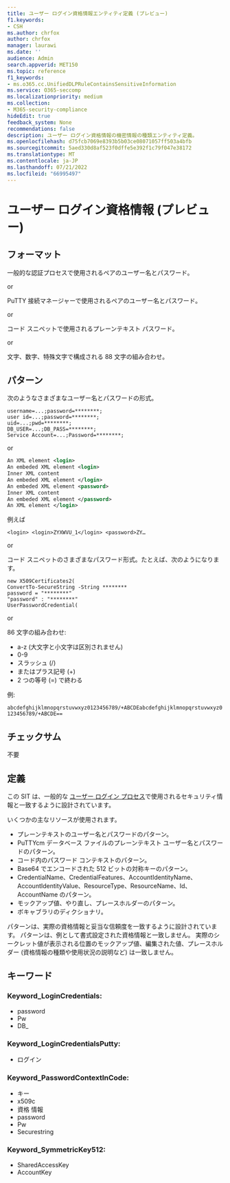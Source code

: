 ```yaml
---
title: ユーザー ログイン資格情報エンティティ定義 (プレビュー)
f1.keywords:
- CSH
ms.author: chrfox
author: chrfox
manager: laurawi
ms.date: ''
audience: Admin
search.appverid: MET150
ms.topic: reference
f1_keywords:
- ms.o365.cc.UnifiedDLPRuleContainsSensitiveInformation
ms.service: O365-seccomp
ms.localizationpriority: medium
ms.collection:
- M365-security-compliance
hideEdit: true
feedback_system: None
recommendations: false
description: ユーザー ログイン資格情報の機密情報の種類エンティティ定義。
ms.openlocfilehash: d75fcb7069e8393b5b03ce08071057ff503a4bfb
ms.sourcegitcommit: 5aed330d8af523f0dffe5e392f1c79f047e38172
ms.translationtype: MT
ms.contentlocale: ja-JP
ms.lasthandoff: 07/21/2022
ms.locfileid: "66995497"
---
```

# <a name="user-login-credentials-preview"></a>ユーザー ログイン資格情報 (プレビュー)

## <a name="format"></a>フォーマット

一般的な認証プロセスで使用されるペアのユーザー名とパスワード。

or

PuTTY 接続マネージャーで使用されるペアのユーザー名とパスワード。

or

コード スニペットで使用されるプレーンテキスト パスワード。

or

文字、数字、特殊文字で構成される 88 文字の組み合わせ。

## <a name="pattern"></a>パターン

次のようなさまざまなユーザー名とパスワードの形式。
 
`username=...;password=********;` <br>
`user id=...;password=********;` <br>
`uid=...;pwd=********;` <br>
`DB_USER=...;DB_PASS=********;` <br>
`Service Account=...;Password=********;` <br>

or

```xml
An XML element <login>
An embeded XML element <login>
Inner XML content
An embeded XML element </login>
An embeded XML element <password>
Inner XML content
An embeded XML element </password>
An XML element </login>
```

例えば

`<login> <login>ZYXWVU_1</login> <password>ZY…`

or

コード スニペットのさまざまなパスワード形式。たとえば、次のようになります。

`new X509Certificates2(` <br>
`ConvertTo-SecureString -String ********` <br>
`password = "********"` <br>
`"password" : "********"`<br>
`UserPasswordCredential(` <br>

or

86 文字の組み合わせ:

- a-z (大文字と小文字は区別されません)
- 0-9
- スラッシュ (/)
- またはプラス記号 (+)
- 2 つの等号 (=) で終わる

例:

`abcdefghijklmnopqrstuvwxyz0123456789/+ABCDEabcdefghijklmnopqrstuvwxyz0123456789/+ABCDE==`

## <a name="checksum"></a>チェックサム

不要

## <a name="definition"></a>定義

この SIT は、一般的な [ユーザー ログイン プロセス](/azure/key-vault/quick-create-portal)で使用されるセキュリティ情報と一致するように設計されています。 

いくつかの主なリソースが使用されます。

- プレーンテキストのユーザー名とパスワードのパターン。
- PuTTYcm データベース ファイルのプレーンテキスト ユーザー名とパスワードのパターン。
- コード内のパスワード コンテキストのパターン。
- Base64 でエンコードされた 512 ビットの対称キーのパターン。
- CredentialName、CredentialFeatures、AccountIdentityName、AccountIdentityValue、ResourceType、ResourceName、Id、AccountName のパターン。
- モックアップ値、やり直し、プレースホルダーのパターン。
- ボキャブラリのディクショナリ。

パターンは、実際の資格情報と妥当な信頼度を一致するように設計されています。 パターンは、例として書式設定された資格情報と一致しません。 実際のシークレット値が表示される位置のモックアップ値、編集された値、プレースホルダー (資格情報の種類や使用状況の説明など) は一致しません。

## <a name="keywords"></a>キーワード

### <a name="keyword_logincredentials"></a>Keyword_LoginCredentials:

- password
- Pw
- DB_

### <a name="keyword_logincredentialsputty"></a>Keyword_LoginCredentialsPutty:

- ログイン

### <a name="keyword_passwordcontextincode"></a>Keyword_PasswordContextInCode:

- キー
- x509c
- 資格 情報
- password
- Pw
- Securestring

### <a name="keyword_symmetrickey512"></a>Keyword_SymmetricKey512:

- SharedAccessKey
- AccountKey
